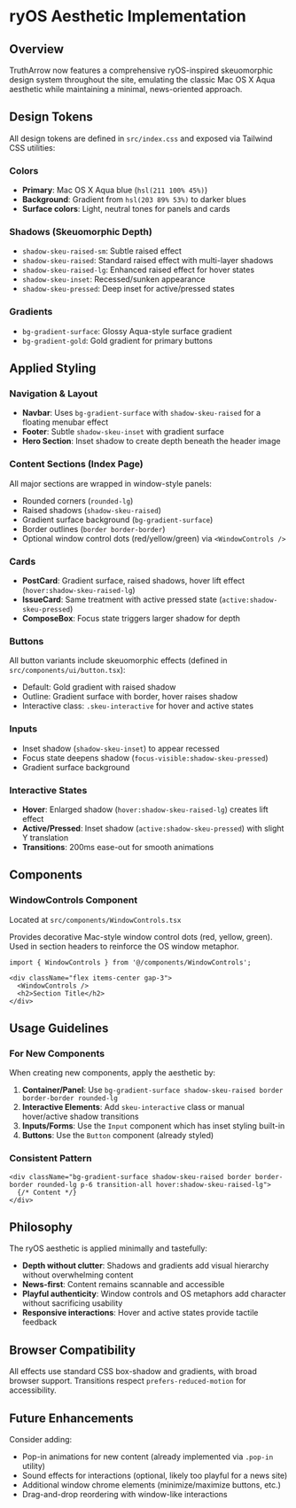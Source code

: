 # ryOS Aesthetic Implementation

## Overview

TruthArrow now features a comprehensive ryOS-inspired skeuomorphic design system throughout the site, emulating the classic Mac OS X Aqua aesthetic while maintaining a minimal, news-oriented approach.

## Design Tokens

All design tokens are defined in `src/index.css` and exposed via Tailwind CSS utilities:

### Colors
- **Primary**: Mac OS X Aqua blue (`hsl(211 100% 45%)`)
- **Background**: Gradient from `hsl(203 89% 53%)` to darker blues
- **Surface colors**: Light, neutral tones for panels and cards

### Shadows (Skeuomorphic Depth)
- `shadow-skeu-raised-sm`: Subtle raised effect
- `shadow-skeu-raised`: Standard raised effect with multi-layer shadows
- `shadow-skeu-raised-lg`: Enhanced raised effect for hover states
- `shadow-skeu-inset`: Recessed/sunken appearance
- `shadow-skeu-pressed`: Deep inset for active/pressed states

### Gradients
- `bg-gradient-surface`: Glossy Aqua-style surface gradient
- `bg-gradient-gold`: Gold gradient for primary buttons

## Applied Styling

### Navigation & Layout
- **Navbar**: Uses `bg-gradient-surface` with `shadow-skeu-raised` for a floating menubar effect
- **Footer**: Subtle `shadow-skeu-inset` with gradient surface
- **Hero Section**: Inset shadow to create depth beneath the header image

### Content Sections (Index Page)
All major sections are wrapped in window-style panels:
- Rounded corners (`rounded-lg`)
- Raised shadows (`shadow-skeu-raised`)
- Gradient surface background (`bg-gradient-surface`)
- Border outlines (`border border-border`)
- Optional window control dots (red/yellow/green) via `<WindowControls />`

### Cards
- **PostCard**: Gradient surface, raised shadows, hover lift effect (`hover:shadow-skeu-raised-lg`)
- **IssueCard**: Same treatment with active pressed state (`active:shadow-skeu-pressed`)
- **ComposeBox**: Focus state triggers larger shadow for depth

### Buttons
All button variants include skeuomorphic effects (defined in `src/components/ui/button.tsx`):
- Default: Gold gradient with raised shadow
- Outline: Gradient surface with border, hover raises shadow
- Interactive class: `.skeu-interactive` for hover and active states

### Inputs
- Inset shadow (`shadow-skeu-inset`) to appear recessed
- Focus state deepens shadow (`focus-visible:shadow-skeu-pressed`)
- Gradient surface background

### Interactive States
- **Hover**: Enlarged shadow (`hover:shadow-skeu-raised-lg`) creates lift effect
- **Active/Pressed**: Inset shadow (`active:shadow-skeu-pressed`) with slight Y translation
- **Transitions**: 200ms ease-out for smooth animations

## Components

### WindowControls Component
Located at `src/components/WindowControls.tsx`

Provides decorative Mac-style window control dots (red, yellow, green). Used in section headers to reinforce the OS window metaphor.

```tsx
import { WindowControls } from '@/components/WindowControls';

<div className="flex items-center gap-3">
  <WindowControls />
  <h2>Section Title</h2>
</div>
```

## Usage Guidelines

### For New Components
When creating new components, apply the aesthetic by:

1. **Container/Panel**: Use `bg-gradient-surface shadow-skeu-raised border border-border rounded-lg`
2. **Interactive Elements**: Add `skeu-interactive` class or manual hover/active shadow transitions
3. **Inputs/Forms**: Use the `Input` component which has inset styling built-in
4. **Buttons**: Use the `Button` component (already styled)

### Consistent Pattern
```tsx
<div className="bg-gradient-surface shadow-skeu-raised border border-border rounded-lg p-6 transition-all hover:shadow-skeu-raised-lg">
  {/* Content */}
</div>
```

## Philosophy

The ryOS aesthetic is applied minimally and tastefully:
- **Depth without clutter**: Shadows and gradients add visual hierarchy without overwhelming content
- **News-first**: Content remains scannable and accessible
- **Playful authenticity**: Window controls and OS metaphors add character without sacrificing usability
- **Responsive interactions**: Hover and active states provide tactile feedback

## Browser Compatibility

All effects use standard CSS box-shadow and gradients, with broad browser support. Transitions respect `prefers-reduced-motion` for accessibility.

## Future Enhancements

Consider adding:
- Pop-in animations for new content (already implemented via `.pop-in` utility)
- Sound effects for interactions (optional, likely too playful for a news site)
- Additional window chrome elements (minimize/maximize buttons, etc.)
- Drag-and-drop reordering with window-like interactions

